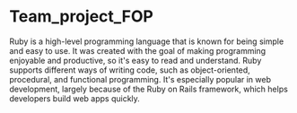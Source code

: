 # Team_project_FOP

Ruby is a high-level programming language that is known for being simple and easy to use. It was created with the goal of making programming enjoyable and productive, so it's easy to read and understand. Ruby supports different ways of writing code, such as object-oriented, procedural, and functional programming. It's especially popular in web development, largely because of the Ruby on Rails framework, which helps developers build web apps quickly.
